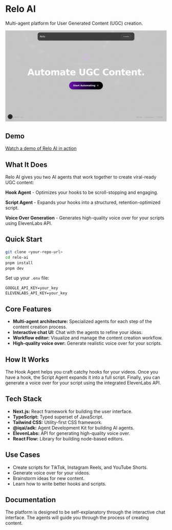 # Relo AI

Multi-agent platform for User Generated Content (UGC) creation.

![Relo AI](./public/landing_page_after_fix.png)

## Demo

[Watch a demo of Relo AI in action](./public/delight.mp4)

## What It Does

Relo AI gives you two AI agents that work together to create viral-ready UGC content:

**Hook Agent** - Optimizes your hooks to be scroll-stopping and engaging.

**Script Agent** - Expands your hooks into a structured, retention-optimized script.

**Voice Over Generation** - Generates high-quality voice over for your scripts using ElevenLabs API.

## Quick Start

```bash
git clone <your-repo-url>
cd relo-ai
pnpm install
pnpm dev
```

Set up your `.env` file:
```
GOOGLE_API_KEY=your_key
ELEVENLABS_API_KEY=your_key
```

## Core Features

- **Multi-agent architecture:** Specialized agents for each step of the content creation process.
- **Interactive chat UI:** Chat with the agents to refine your ideas.
- **Workflow editor:** Visualize and manage the content creation workflow.
- **High-quality voice over:** Generate realistic voice over for your scripts.

## How It Works

The Hook Agent helps you craft catchy hooks for your videos. Once you have a hook, the Script Agent expands it into a full script. Finally, you can generate a voice over for your script using the integrated ElevenLabs API.

## Tech Stack

- **Next.js:** React framework for building the user interface.
- **TypeScript:** Typed superset of JavaScript.
- **Tailwind CSS:** Utility-first CSS framework.
- **@iqai/adk:** Agent Development Kit for building AI agents.
- **ElevenLabs:** API for generating high-quality voice over.
- **React Flow:** Library for building node-based editors.

## Use Cases

- Create scripts for TikTok, Instagram Reels, and YouTube Shorts.
- Generate voice over for your videos.
- Brainstorm ideas for new content.
- Learn how to write better hooks and scripts.

## Documentation

The platform is designed to be self-explanatory through the interactive chat interface. The agents will guide you through the process of creating content.